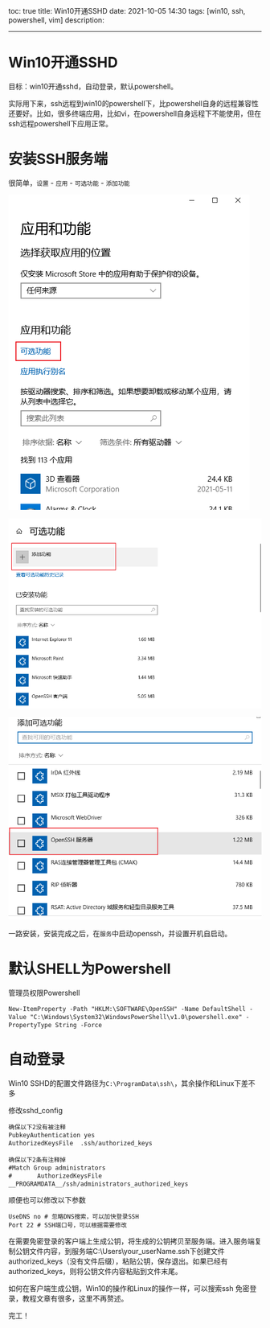 toc: true
title: Win10开通SSHD
date: 2021-10-05 14:30 
tags: [win10, ssh, powershell, vim]
description:

---

# Win10开通SSHD

目标：win10开通sshd，自动登录，默认powershell。

实际用下来，ssh远程到win10的powershell下，比powershell自身的远程兼容性还要好。比如，很多终端应用，比如vi，在powershell自身远程下不能使用，但在ssh远程powershell下应用正常。

<!--more-->

# 安装SSH服务端

很简单，`设置` - `应用` - `可选功能` - `添加功能`

![](./Win10开通SSHD/2021-10-05-14-31-59.png)

![](./Win10开通SSHD/2021-10-05-14-32-22.png)

![](./Win10开通SSHD/2021-10-05-14-32-43.png)

一路安装，安装完成之后，在`服务`中启动openssh，并设置开机自启动。

# 默认SHELL为Powershell

管理员权限Powershell

```
New-ItemProperty -Path "HKLM:\SOFTWARE\OpenSSH" -Name DefaultShell -Value "C:\Windows\System32\WindowsPowerShell\v1.0\powershell.exe" -PropertyType String -Force
```

# 自动登录

Win10 SSHD的配置文件路径为`C:\ProgramData\ssh\`，其余操作和Linux下差不多

修改sshd_config

```
确保以下2没有被注释
PubkeyAuthentication yes
AuthorizedKeysFile	.ssh/authorized_keys

确保以下2条有注释掉
#Match Group administrators
#       AuthorizedKeysFile __PROGRAMDATA__/ssh/administrators_authorized_keys
```

顺便也可以修改以下参数
```
UseDNS no # 忽略DNS搜索，可以加快登录SSH
Port 22 # SSH端口号，可以根据需要修改
```

在需要免密登录的客户端上生成公钥，将生成的公钥拷贝至服务端。进入服务端复制公钥文件内容，到服务端C:\Users\your_userName\.ssh下创建文件authorized_keys（没有文件后缀），粘贴公钥，保存退出。如果已经有authorized_keys，则将公钥文件内容粘贴到文件末尾。

如何在客户端生成公钥，Win10的操作和Linux的操作一样，可以搜索ssh 免密登录，教程文章有很多，这里不再赘述。

完工！